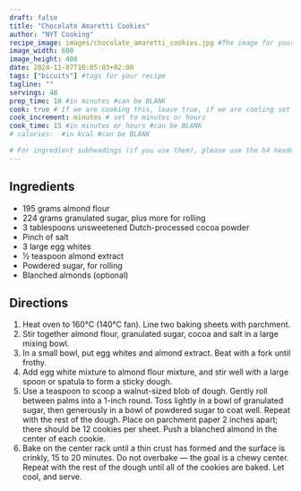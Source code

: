```yaml
---
draft: false
title: "Chocolate Amaretti Cookies"
author: "NYT Cooking"
recipe_image: images/chocolate_amaretti_cookies.jpg #The image for your recipe
image_width: 600
image_height: 400
date: 2024-11-07T10:05:03+02:00
tags: ["bicuits"] #tags for your recipe
tagline: ""
servings: 48
prep_time: 10 #in minutes #can be BLANK
cook: true # If we are cooking this, leave true, if we are cooling set to false
cook_increment: minutes # set to minutes or hours
cook_time: 15 #in minutes or hours #can be BLANK
# calories:  #in kcal #can be BLANK

# For ingredient subheadings (if you use them), please use the h4 header.  For print view I have those elements targeted
---
```



## Ingredients

- 195 grams almond flour
- 224 grams granulated sugar, plus more for rolling
- 3 tablespoons unsweetened Dutch-processed cocoa powder
- Pinch of salt
- 3 large egg whites
- ½ teaspoon almond extract
- Powdered sugar, for rolling
- Blanched almonds (optional)


## Directions

1. Heat oven to 160°C (140°C fan). Line two baking sheets with parchment.
2. Stir together almond flour, granulated sugar, cocoa and salt in a large mixing bowl.
3. In a small bowl, put egg whites and almond extract. Beat with a fork until frothy.
4. Add egg white mixture to almond flour mixture, and stir well with a large spoon or spatula to form a sticky dough.
5. Use a teaspoon to scoop a walnut-sized blob of dough. Gently roll between palms into a 1-inch round. Toss lightly in a bowl of granulated sugar, then generously in a bowl of powdered sugar to coat well. Repeat with the rest of the dough. Place on parchment paper 2 inches apart; there should be 12 cookies per sheet. Push a blanched almond in the center of each cookie.
6. Bake on the center rack until a thin crust has formed and the surface is crinkly, 15 to 20 minutes. Do not overbake — the goal is a chewy center. Repeat with the rest of the dough until all of the cookies are baked. Let cool, and serve.